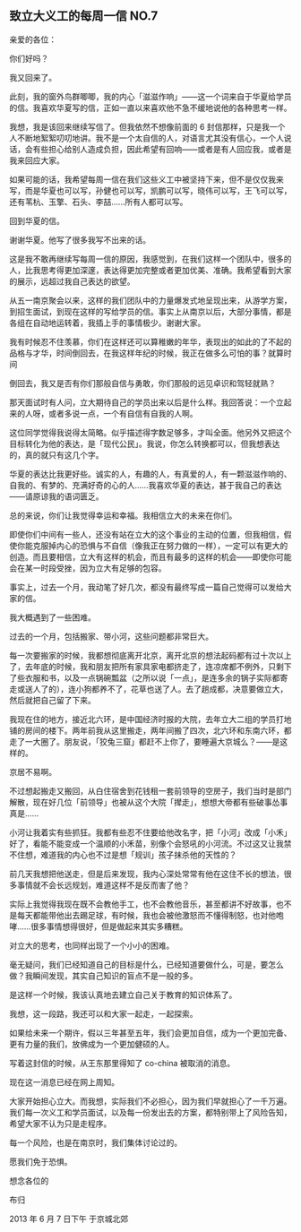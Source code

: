 ## 致立大义工的每周一信 NO.7

亲爱的各位：

你们好吗？

我又回来了。

此刻，我的窗外鸟群唧唧，我的内心「滋滋作响」——这一个词来自于华夏给学员的信。我喜欢华夏写的信，正如一直以来喜欢他不急不缓地说他的各种思考一样。

我想，我是该回来继续写信了。但我依然不想像前面的 6 封信那样，只是我一个人不断地絮絮叨叨地讲。我不是一个太自信的人，对语言尤其没有信心，一个人说话，会有些担心给别人造成负担，因此希望有回响——或者是有人回应我，或者是我来回应大家。

如果可能的话，我希望每周一信在我们这些义工中被坚持下来，但不是仅仅我来写，而是华夏也可以写，孙健也可以写，凯鹏可以写，晓伟可以写，王飞可以写，还有苇杭、玉擎、石头、李喆......所有人都可以写。

回到华夏的信。

谢谢华夏。他写了很多我写不出来的话。

这是我不敢再继续写每周一信的原因，我感觉到，在我们这样一个团队中，很多的人，比我思考得更加深邃，表达得更加完整或者更加优美、准确。我希望看到大家的展示，远超过我自己表达的欲望。

从五一南京聚会以来，这样的我们团队中的力量爆发式地呈现出来，从游学方案，到招生面试，到现在这样的写给学员的信。事实上从南京以后，大部分事情，都是各组在自动地运转着，我插上手的事情极少。谢谢大家。

我有时候忍不住羡慕，你们在这样还可以算稚嫩的年华，表现出的如此的了不起的品格与才华，时间倒回去，在我这样年纪的时候，我正在做多么可怕的事？就算时间

倒回去，我又是否有你们那般自信与勇敢，你们那般的远见卓识和驾轻就熟？

那天面试时有人问，立大期待自己的学员出来以后是什么样。我回答说：一个立起来的人呀，或者多说一点，一个有自信有自我的人啊。

这位同学觉得我说得太简略。似乎描述得字数足够多，才叫全面。他另外又把这个目标转化为他的表达，是「现代公民」。我说，你怎么转换都可以，但我想表达的，真的就只有这几个字。

华夏的表达比我更好些。诚实的人，有趣的人，有真爱的人，有一颗滋滋作响的、自我的、有梦的、充满好奇的心的人……我喜欢华夏的表达，甚于我自己的表达——请原谅我的语词匮乏。

总的来说，你们让我觉得幸运和幸福。我相信立大的未来在你们。

即使你们中间有一些人，还没有站在立大的这个事业的主动的位置，但我相信，假使你能克服掉内心的恐惧与不自信（像我正在努力做的一样），一定可以有更大的创造。而且要相信，立大有这样的机会，而且有最多的这样的机会——即使你可能会在某一时段受挫，因为立大有足够的包容。

事实上，过去一个月，我动笔了好几次，都没有最终写成一篇自己觉得可以发给大家的信。

我大概遇到了一些困难。

过去的一个月，包括搬家、带小河，这些问题都非常巨大。

每一次要搬家的时候，我都想彻底离开北京，离开北京的想法起码都有过十次以上了，去年底的时候，我和朋友把所有家具家电都挤走了，连凉席都不例外，只剩下了些衣服和书，以及一点锅碗瓢盆（之所以说「一点」，是连多余的锅子实际都寄走或送人了的），连小狗都养不了，花草也送了人。去了趟成都，决意要做立大，然后就把自己留了下来。

我现在住的地方，接近北六环，是中国经济时报的大院，去年立大二组的学员打地铺的房间的楼下。两年前我从这里搬走，两年间搬了四次，北六环和东南六环，都走了一大圈了。朋友说，「狡兔三窟」都赶不上你了，要睡遍大京城么？——是这样的。

京居不易啊。

不过想起搬走又搬回，从白住宿舍到花钱租一套前领导的空房子，我们当时是部门解散，现在好几位「前领导」也被从这个大院「撵走」，想想大帝都有些破事怂事真是……

小河让我着实有些抓狂。我都有些忍不住要给他改名字，把「小河」改成「小禾」好了，看能不能变成一个温顺的小禾苗，别像个会怒吼的小河流。不过这又让我禁不住想，难道我的内心也不过是想「规训」孩子抹杀他的天性的？

前几天我想把他送走，但是后来发现，我内心深处常常有他在这住不长的想法，很多事情就不会长远规划，难道这样不是反而害了他？

实际上我觉得我现在既不会教他手工，也不会教他音乐，甚至都讲不好故事，也不是每天都能带他出去踢足球，有时候，我也会被他激怒而不懂得制怒，也对他咆哮……很多事情想得很好，但是做起来其实多糟糕。

对立大的思考，也同样出现了一个小小的困难。

毫无疑问，我们已经知道自己的目标是什么，已经知道要做什么，可是，要怎么做？我瞬间发现，其实自己知识的盲点不是一般的多。

是这样一个时候，我该认真地去建立自己关于教育的知识体系了。

我想，这一段路，我还可以和大家一起走，一起探索。

如果给未来一个期许，假以三年甚至五年，我们会更加自信，成为一个更加完备、更有力量的我们，放佛成为一个更加健硕的人。


写着这封信的时候，从王东那里得知了 co-china 被取消的消息。

现在这一消息已经在网上周知。

大家开始担心立大。而我想，实际我们不必担心，因为我们早就担心了一千万遍。我们每一次义工和学员面试，以及每一份发出去的方案，都特别带上了风险告知，希望大家不认为只是走程序。

每一个风险，也是在南京时，我们集体讨论过的。

愿我们免于恐惧。

想念各位的

布归

2013 年 6 月 7 日下午 于京城北郊
